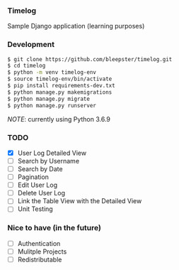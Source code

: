 ### Timelog

Sample Django application (learning purposes)

### Development
```bash
$ git clone https://github.com/bleepster/timelog.git
$ cd timelog
$ python -m venv timelog-env
$ source timelog-env/bin/activate
$ pip install requirements-dev.txt
$ python manage.py makemigrations
$ python manage.py migrate
$ python manage.py runserver 
```
_NOTE_: currently using Python 3.6.9

### TODO
- [x] User Log Detailed View
- [ ] Search by Username
- [ ] Search by Date
- [ ] Pagination
- [ ] Edit User Log 
- [ ] Delete User Log
- [ ] Link the Table View with the Detailed View
- [ ] Unit Testing

### Nice to have (in the future)
- [ ] Authentication
- [ ] Mulitple Projects
- [ ] Redistributable
